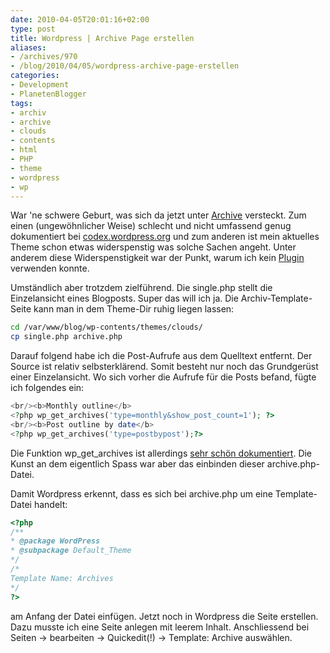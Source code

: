 ```yaml
---
date: 2010-04-05T20:01:16+02:00
type: post
title: Wordpress | Archive Page erstellen
aliases:
- /archives/970
- /blog/2010/04/05/wordpress-archive-page-erstellen
categories:
- Development
- PlanetenBlogger
tags:
- archiv
- archive
- clouds
- contents
- html
- PHP
- theme
- wordpress
- wp
---
```


War 'ne schwere Geburt, was sich da jetzt unter [Archive](/?page_id=927)
versteckt. Zum einen (ungewöhnlicher Weise) schlecht und nicht umfassend
genug dokumentiert bei
[codex.wordpress.org](http://codex.wordpress.org/Creating_an_Archive_Index)
und zum anderen ist mein aktuelles Theme schon etwas widerspenstig was
solche Sachen angeht. Unter anderem diese Widerspenstigkeit war der Punkt,
warum ich kein
[Plugin](http://wordpress.org/extend/plugins/search.php?q=archive&sort=)
verwenden konnte.

Umständlich aber trotzdem zielführend. Die single.php stellt die
Einzelansicht eines Blogposts. Super das will ich ja. Die
Archiv-Template-Seite kann man in dem Theme-Dir ruhig liegen lassen:

``` bash
cd /var/www/blog/wp-contents/themes/clouds/
cp single.php archive.php
```

Darauf folgend habe ich die Post-Aufrufe aus dem Quelltext entfernt. Der
Source ist relativ selbsterklärend. Somit besteht nur noch das Grundgerüst
einer Einzelansicht. Wo sich vorher die Aufrufe für die Posts befand, fügte
ich folgendes ein:

``` php
<br/><b>Monthly outline</b>
<?php wp_get_archives('type=monthly&show_post_count=1'); ?>
<br/><b>Post outline by date</b>
<?php wp_get_archives('type=postbypost');?>
```

Die Funktion wp_get_archives ist allerdings [sehr schön
dokumentiert](http://codex.wordpress.org/Template_Tags/wp_get_archives).
Die Kunst an dem eigentlich Spass war aber das einbinden dieser
archive.php-Datei.

Damit Wordpress erkennt, dass es sich bei archive.php um eine
Template-Datei handelt:

``` php
<?php
/**
* @package WordPress
* @subpackage Default_Theme
*/
/*
Template Name: Archives
*/
?>
```
am Anfang der Datei einfügen. Jetzt noch in Wordpress die Seite erstellen.
Dazu musste ich eine Seite anlegen mit leerem Inhalt. Anschliessend bei
Seiten -&gt; bearbeiten -&gt; Quickedit(!) -&gt; Template: Archive auswählen.
